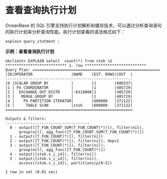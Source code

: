 查看查询执行计划 
=============================



OceanBase 的 SQL 引擎支持执行计划解析和缓存技术，可以通过分析查询语句的执行计划来分析查询性能。执行计划查看的语法格式如下：

    explain query_statment ;





**示例：查看查询执行计划** 

    obclient> EXPLAIN select  count(*) from stok \G
    *************************** 1. row ***************************
    Query Plan: ========================================================
    |ID|OPERATOR                 |NAME    |EST. ROWS|COST  |
    --------------------------------------------------------
    |0 |SCALAR GROUP BY          |        |1        |600337|
    |1 | PX COORDINATOR          |        |1        |485729|
    |2 |  EXCHANGE OUT DISTR     |:EX10000|1        |485729|
    |3 |   MERGE GROUP BY        |        |1        |485729|
    |4 |    PX PARTITION ITERATOR|        |600000   |371122|
    |5 |     TABLE SCAN          |stok    |600000   |371122|
    ========================================================
    
    Outputs & filters:
    -------------------------------------
      0 - output([T_FUN_COUNT_SUM(T_FUN_COUNT(*))]), filter(nil),
          group(nil), agg_func([T_FUN_COUNT_SUM(T_FUN_COUNT(*))])
      1 - output([T_FUN_COUNT(*)]), filter(nil)
      2 - output([T_FUN_COUNT(*)]), filter(nil), dop=1
      3 - output([T_FUN_COUNT(*)]), filter(nil),
          group(nil), agg_func([T_FUN_COUNT(*)])
      4 - output([stok.s_i_id]), filter(nil)
      5 - output([stok.s_i_id]), filter(nil),
          access([stok.s_i_id]), partitions(p[0-5])
    
    1 row in set (0.01 sec)



